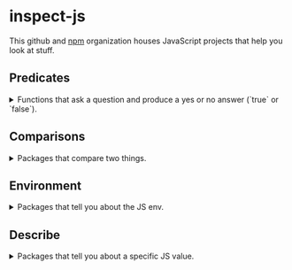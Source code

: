 # inspect-js
This github and [npm](https://npmjs.com/~inspect-js) organization houses JavaScript projects that help you look at stuff.

## Predicates
<details>
<summary>Functions that ask a question and produce a yes or no answer (`true` or `false`).</summary>
<br />

 - defined - [![github][github]](https://github.com/inspect-js/defined) - [![npm][npm]](https://npmjs.com/defined) - return the first argument that is `!== undefined`
 - is-accessor-descriptor - [![github][github]](https://github.com/inspect-js/is-accessor-descriptor) - [![npm][npm]](https://npmjs.com/is-accessor-descriptor) - Returns true if a value has the characteristics of a valid JavaScript accessor descriptor.
 - is-arguments - [![github][github]](https://github.com/inspect-js/is-arguments) - [![npm][npm]](https://npmjs.com/is-arguments) - Is this an arguments object? It's a harder question than you think.
 - is-array-buffer - [![github][github]](https://github.com/inspect-js/is-array-buffer) - [![npm][npm]](https://npmjs.com/is-array-buffer) - Is this value a JS ArrayBuffer?
 - is-arrow-function - [![github][github]](https://github.com/inspect-js/is-arrow-function) - [![npm][npm]](https://npmjs.com/is-arrow-function) - Determine if a function is an ES6 arrow function or not.
 - is-async-function - [![github][github]](https://github.com/inspect-js/is-async-function) - [![npm][npm]](https://npmjs.com/is-async-function) - Determine if a function is a native async function.
 - is-bigint - [![github][github]](https://github.com/inspect-js/is-bigint) - [![npm][npm]](https://npmjs.com/is-bigint) - Is this value an ES BigInt?
 - is-boolean-object - [![github][github]](https://github.com/inspect-js/is-boolean-object) - [![npm][npm]](https://npmjs.com/is-boolean-object) - Is this value a JS Boolean? This module works cross-realm/iframe, and despite ES6 @@toStringTag.
 - is-boxed-primitive - [![github][github]](https://github.com/inspect-js/is-boxed-primitive) - [![npm][npm]](https://npmjs.com/is-boxed-primitive) - Is this value a boxed primitive? Shim for node's util.isBoxedPrimitive.
 - is-callable - [![github][github]](https://github.com/inspect-js/is-callable) - [![npm][npm]](https://npmjs.com/is-callable) - Is this JS value callable? Works with Functions and GeneratorFunctions, despite ES6 @@toStringTag.
 - is-core-module - [![github][github]](https://github.com/inspect-js/is-core-module) - [![npm][npm]](https://npmjs.com/is-core-module) - Is this specifier a node.js core module?
 - is-data-descriptor - [![github][github]](https://github.com/inspect-js/is-data-descriptor) - [![npm][npm]](https://npmjs.com/is-data-descriptor) - Returns true if a value has the characteristics of a valid JavaScript data descriptor.
 - is-date-object - [![github][github]](https://github.com/inspect-js/is-date-object) - [![npm][npm]](https://npmjs.com/is-date-object) - Is this value a JS Date object? This module works cross-realm/iframe, and despite ES6 @@toStringTag.
 - is-descriptor - [![github][github]](https://github.com/inspect-js/is-descriptor) - [![npm][npm]](https://npmjs.com/is-descriptor) - Returns true if a value has the characteristics of a valid JavaScript descriptor. Works for data descriptors and accessor descriptors.
 - is-finalizationregistry - [![github][github]](https://github.com/inspect-js/is-finalizationregistry) - [![npm][npm]](https://npmjs.com/is-finalizationregistry) - Is this value a JS FinalizationRegistry? This module works cross-realm/iframe, and despite ES6 @@toStringTag.
 - is-generator-function - [![github][github]](https://github.com/inspect-js/is-generator-function) - [![npm][npm]](https://npmjs.com/is-generator-function) - Determine if a function is a native generator function.
 - is-map - [![github][github]](https://github.com/inspect-js/is-map) - [![npm][npm]](https://npmjs.com/is-map) - Is this value a JS Map? This module works cross-realm/iframe, and despite ES6 @@toStringTag.
 - is-negative-zero - [![github][github]](https://github.com/inspect-js/is-negative-zero) - [![npm][npm]](https://npmjs.com/is-negative-zero) - Is this value negative zero? === will lie to you
 - is-number-object - [![github][github]](https://github.com/inspect-js/is-number-object) - [![npm][npm]](https://npmjs.com/is-number-object) - Is this value a JS Number object? This module works cross-realm/iframe, and despite ES6 @@toStringTag.
 - is-object - [![github][github]](https://github.com/inspect-js/is-object) - [![npm][npm]](https://npmjs.com/is-object) - Checks whether a value is an object
 - is-package-root - [![github][github]](https://github.com/inspect-js/is-package-root) - [![npm][npm]](https://npmjs.com/is-package-root) - Is this directory path the root of a package?
 - is-regex - [![github][github]](https://github.com/inspect-js/is-regex) - [![npm][npm]](https://npmjs.com/is-regex) - Is this value a JS regex? Works cross-realm/iframe, and despite ES6 @@toStringTag
 - is-registered-symbol - [![github][github]](https://github.com/inspect-js/is-registered-symbol) - [![npm][npm]](https://npmjs.com/is-registered-symbol) - Is this value a Symbol stored in the global cross-realm Symbol registry?
 - is-set - [![github][github]](https://github.com/inspect-js/is-set) - [![npm][npm]](https://npmjs.com/is-set) - Is this value a JS Set? This module works cross-realm/iframe, and despite ES6 @@toStringTag.
 - is-shared-array-buffer - [![github][github]](https://github.com/inspect-js/is-shared-array-buffer) - [![npm][npm]](https://npmjs.com/is-shared-array-buffer) - Is this value a JS SharedArrayBuffer?
 - is-string - [![github][github]](https://github.com/inspect-js/is-string) - [![npm][npm]](https://npmjs.com/is-string) - Is this value a JS String object or primitive? This module works cross-realm/iframe, and despite ES6 @@toStringTag.
 - is-symbol - [![github][github]](https://github.com/inspect-js/is-symbol) - [![npm][npm]](https://npmjs.com/is-symbol) - Determine if a value is an ES6 Symbol or not.
 - is-typed-array - [![github][github]](https://github.com/inspect-js/is-typed-array) - [![npm][npm]](https://npmjs.com/is-typed-array) - Is this value a JS Typed Array? This module works cross-realm/iframe, does not depend on `instanceof` or mutable properties, and despite ES6 Symbol.toStringTag.
 - is-weakmap - [![github][github]](https://github.com/inspect-js/is-weakmap) - [![npm][npm]](https://npmjs.com/is-weakmap) - Is this value a JS WeakMap? This module works cross-realm/iframe, and despite ES6 @@toStringTag.
 - is-weakref - [![github][github]](https://github.com/inspect-js/is-weakref) - [![npm][npm]](https://npmjs.com/is-weakref) - Is this value a JS WeakRef? This module works cross-realm/iframe, and despite ES6 @@toStringTag.
 - is-weakset - [![github][github]](https://github.com/inspect-js/is-weakset) - [![npm][npm]](https://npmjs.com/is-weakset) - Is this value a JS WeakSet? This module works cross-realm/iframe, and despite ES6 @@toStringTag.
 - is-well-known-symbol - [![github][github]](https://github.com/inspect-js/is-well-known-symbol) - [![npm][npm]](https://npmjs.com/is-well-known-symbol) - Is this value a well-known Symbol?

</details>


## Comparisons
<details>
<summary>Packages that compare two things.</summary>
<br />

 - buffer-equal - [![github][github]](https://github.com/inspect-js/buffer-equal) - [![npm][npm]](https://npmjs.com/buffer-equal) - return whether two buffers are equal
 - deep-equal-json - [![github][github]](https://github.com/inspect-js/deep-equal-json) - [![npm][npm]](https://npmjs.com/deep-equal-json) - `deep-equal`, but only for JSON-supported values.
 - is-equal - [![github][github]](https://github.com/inspect-js/is-equal) - [![npm][npm]](https://npmjs.com/is-equal) - Are these two values conceptually equal?
 - deep-equal - [![github][github]](https://github.com/inspect-js/node-deep-equal) - [![npm][npm]](https://npmjs.com/deep-equal) - node's assert.deepEqual algorithm

</details>


## Environment
<details>
<summary>Packages that tell you about the JS env.</summary>
<br />

 - available-regexp-flags - [![github][github]](https://github.com/inspect-js/available-regexp-flags) - [![npm][npm]](https://npmjs.com/available-regexp-flags) - Which regular expression flags does the current environment support?
 - available-typed-arrays - [![github][github]](https://github.com/inspect-js/available-typed-arrays) - [![npm][npm]](https://npmjs.com/available-typed-arrays) - Returns an array of Typed Array names that are available in the current environment
 - functions-have-names - [![github][github]](https://github.com/inspect-js/functions-have-names) - [![npm][npm]](https://npmjs.com/functions-have-names) - Does this JS environment support the `name` property on functions?
 - has-bigints - [![github][github]](https://github.com/inspect-js/has-bigints) - [![npm][npm]](https://npmjs.com/has-bigints) - Determine if the JS environment has BigInt support.
 - has-dynamic-import - [![github][github]](https://github.com/inspect-js/has-dynamic-import) - [![npm][npm]](https://npmjs.com/has-dynamic-import) - Does the current environment have `import()` support?
 - has-object-spread - [![github][github]](https://github.com/inspect-js/has-object-spread) - [![npm][npm]](https://npmjs.com/has-object-spread) - check if the environment supports { ...a } spread syntax
 - has-optional-chaining - [![github][github]](https://github.com/inspect-js/has-optional-chaining) - [![npm][npm]](https://npmjs.com/has-optional-chaining) - Determine if the JS environment has optional chaining support
 - has-override-mistake - [![github][github]](https://github.com/inspect-js/has-override-mistake) - [![npm][npm]](https://npmjs.com/has-override-mistake) - Determine whether the environment has the so-called "override mistake" - [[Set]]ing a property whose ancestor is nonwritable throws.
 - has-package-exports - [![github][github]](https://github.com/inspect-js/has-package-exports) - [![npm][npm]](https://npmjs.com/has-package-exports) - Does the current node version have support for the "exports" field in package.json?
 - has-package-imports - [![github][github]](https://github.com/inspect-js/has-package-imports) - [![npm][npm]](https://npmjs.com/has-package-imports) - Does the current node version have support for the "imports" field in package.json?
 - has-private-fields - [![github][github]](https://github.com/inspect-js/has-private-fields) - [![npm][npm]](https://npmjs.com/has-private-fields) - Determine if the JS environment has private fields (`class { #x; }`) support.
 - has-property-descriptors - [![github][github]](https://github.com/inspect-js/has-property-descriptors) - [![npm][npm]](https://npmjs.com/has-property-descriptors) - Does the environment have full property descriptor support? Handles IE 8's broken defineProperty/gOPD.
 - has-proto - [![github][github]](https://github.com/inspect-js/has-proto) - [![npm][npm]](https://npmjs.com/has-proto) - Does this environment have the ability to get the [[Prototype]] of an object on creation with `__proto__`?
 - has-strict-mode - [![github][github]](https://github.com/inspect-js/has-strict-mode) - [![npm][npm]](https://npmjs.com/has-strict-mode) - Does the current JS environment have strict mode? ES5+ should; but let's not assume.
 - has-symbols - [![github][github]](https://github.com/inspect-js/has-symbols) - [![npm][npm]](https://npmjs.com/has-symbols) - Determine if the JS environment has Symbol support. Supports spec, or shams.
 - has-template-literals - [![github][github]](https://github.com/inspect-js/has-template-literals) - [![npm][npm]](https://npmjs.com/has-template-literals) - Determine if the JS environment has template literal support.
 - has-tostringtag - [![github][github]](https://github.com/inspect-js/has-tostringtag) - [![npm][npm]](https://npmjs.com/has-tostringtag) - Determine if the JS environment has `Symbol.toStringTag` support. Supports spec, or shams.
 - has-typed-arrays - [![github][github]](https://github.com/inspect-js/has-typed-arrays) - [![npm][npm]](https://npmjs.com/has-typed-arrays) - Does this environment have JS Typed Arrays?
 - hasown - [![github][github]](https://github.com/inspect-js/hasOwn) - [![npm][npm]](https://npmjs.com/hasown) - A robust, ES3 compatible, "has own property" predicate.
 - node-exports-info - [![github][github]](https://github.com/inspect-js/node-exports-info) - [![npm][npm]](https://npmjs.com/node-exports-info) - Info about node `exports` field support: version ranges, categories, etc.
 - supports-preserve-symlinks-flag - [![github][github]](https://github.com/inspect-js/node-supports-preserve-symlinks-flag) - [![npm][npm]](https://npmjs.com/supports-preserve-symlinks-flag) - Determine if the current node version supports the `--preserve-symlinks` flag.

</details>


## Describe
<details>
<summary>Packages that tell you about a specific JS value.</summary>
<br />

 - array-buffer-byte-length - [![github][github]](https://github.com/inspect-js/array-buffer-byte-length) - [![npm][npm]](https://npmjs.com/array-buffer-byte-length) - Get the byte length of an ArrayBuffer, even in engines without a `.byteLength` method.
 - get-symbol-description - [![github][github]](https://github.com/inspect-js/get-symbol-description) - [![npm][npm]](https://npmjs.com/get-symbol-description) - Gets the description of a Symbol. Handles `Symbol()` vs `Symbol('')` properly when possible.
 - object-inspect - [![github][github]](https://github.com/inspect-js/object-inspect) - [![npm][npm]](https://npmjs.com/object-inspect) - string representations of objects in node and the browser
 - typed-array-byte-length - [![github][github]](https://github.com/inspect-js/typed-array-byte-length) - [![npm][npm]](https://npmjs.com/typed-array-byte-length) - Robustly get the byte length of a Typed Array
 - typed-array-byte-offset - [![github][github]](https://github.com/inspect-js/typed-array-byte-offset) - [![npm][npm]](https://npmjs.com/typed-array-byte-offset) - Robustly get the byte offset of a Typed Array
 - typed-array-length - [![github][github]](https://github.com/inspect-js/typed-array-length) - [![npm][npm]](https://npmjs.com/typed-array-length) - Robustly get the length of a Typed Array
 - which-boxed-primitive - [![github][github]](https://github.com/inspect-js/which-boxed-primitive) - [![npm][npm]](https://npmjs.com/which-boxed-primitive) - Which kind of boxed JS primitive is this?
 - which-builtin-type - [![github][github]](https://github.com/inspect-js/which-builtin-type) - [![npm][npm]](https://npmjs.com/which-builtin-type) - What is the type of this builtin JS value?
 - which-collection - [![github][github]](https://github.com/inspect-js/which-collection) - [![npm][npm]](https://npmjs.com/which-collection) - Which kind of Collection (Map, Set, WeakMap, WeakSet) is this JavaScript value? Works cross-realm, without `instanceof`, and despite Symbol.toStringTag.
 - which-typed-array - [![github][github]](https://github.com/inspect-js/which-typed-array) - [![npm][npm]](https://npmjs.com/which-typed-array) - Which kind of Typed Array is this JavaScript value? Works cross-realm, without `instanceof`, and despite Symbol.toStringTag.

</details>



[github]: /profile/github-16.png
[npm]: /profile/npm-16.png